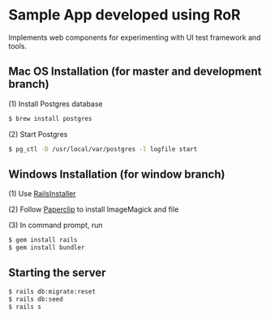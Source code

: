 # Sample App developed using RoR

Implements web components for experimenting with UI test framework and tools.

## Mac OS Installation (for master and development branch)

(1) Install Postgres database
```sh
$ brew install postgres
```

(2) Start Postgres
```sh
$ pg_ctl -D /usr/local/var/postgres -l logfile start
```

## Windows Installation (for window branch)

(1) Use [RailsInstaller](http://railsinstaller.org/en)

(2) Follow [Paperclip](https://github.com/thoughtbot/paperclip) to install ImageMagick and file

(3) In command prompt, run
```sh
$ gem install rails
$ gem install bundler
```

## Starting the server

```sh
$ rails db:migrate:reset
$ rails db:seed
$ rails s
```
